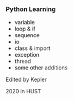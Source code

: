 ### Python Learning
* variable
* loop & if
* sequence
* io
* class & import
* exception
* thread
* some other additions

Edited by Kepler

2020 in HUST